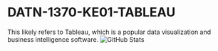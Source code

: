 # DATN-1370-KE01-TABLEAU
This likely refers to Tableau, which is a popular data visualization and business intelligence software.
![GitHub Stats](https://github-readme-stats.vercel.app/api?username=PolyBui&theme=radical)
